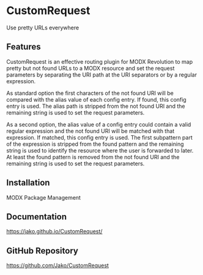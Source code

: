 CustomRequest
=============

Use pretty URLs everywhere

Features
--------

CustomRequest is an effective routing plugin for MODX Revolution to map pretty
but not found URLs to a MODX resource and set the request parameters by
separating the URI path at the URI separators or by a regular expression.

As standard option the first characters of the not found URI will be compared
with the alias value of each config entry. If found, this config entry is used.
The alias path is stripped from the not found URI and the remaining string is
used to set the request parameters.

As a second option, the alias value of a config entry could contain a valid
regular expression and the not found URI will be matched with that expression.
If matched, this config entry is used. The first subpattern part of the
expression is stripped from the found pattern and the remaining  string is used
to identify the resource where the user is forwarded to later. At least the
found pattern is removed from the not found URI and the remaining string is
used to set the request parameters.

Installation
------------
MODX Package Management

Documentation
-------------
https://jako.github.io/CustomRequest/

GitHub Repository
-----------------
https://github.com/Jako/CustomRequest

